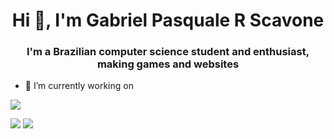 <h1 align="center">Hi 👋, I'm Gabriel Pasquale R Scavone</h1>
<h3 align="center">I'm a Brazilian computer science student and enthusiast, making games and websites</h3>

- 🔭 I’m currently working on

[![](https://github-readme-stats.vercel.app/api/pin/?username=heymity&repo=MolecularLibCore&theme=dark)](https://github.com/Heymity/MolecularLibCore)

![](https://github-readme-stats.vercel.app/api?username=heymity&show_icons=true&theme=dark)
![](https://github-readme-stats.vercel.app/api/top-langs/?username=heymity&layout=compact&theme=dark)
<!--p>
<p style="float: left"><img align="left" src="https://github-readme-stats.vercel.app/api?username=heymity&show_icons=true&theme=dark" alt="heymity" /></p>
<p style="float: right">&nbsp;<img align="left" src="https://github-readme-stats.vercel.app/api/top-langs/?username=heymity&layout=compact&theme=dark" alt="heymity" /></p>
</p-->  

